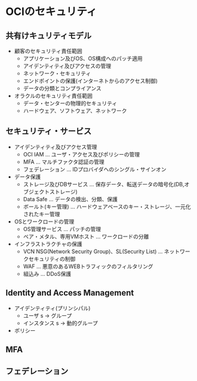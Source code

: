 # OCIのセキュリティ

## 共有けキュリティモデル
- 顧客のセキュリティ責任範囲
  + アプリケーション及びOS、OS構成へのパッチ適用
  + アイデンティティ及びアクセスの管理
  + ネットワーク・セキュリティ
  + エンドポイントの保護(インターネトからのアクセス制御)
  + データの分類とコンプライアンス
- オラクルのセキュリティ責任範囲
  + データ・センターの物理的セキュリティ
  + ハードウェア、ソフトウェア、ネットワーク

## セキュリティ・サービス
- アイデンティティ及びアクセス管理
  + OCI IAM ... ユーザ・アクセス及びポリシーの管理
  + MFA ... マルチファクタ認証の管理
  + フェデレーション ... IDプロバイダへのシングル・サインオン
- データ保護
  + ストレージ及びDBサービス ... 保存データ、転送データの暗号化(DB,オブジェクトストレージ)
  + Data Safe ... データの検出、分類、保護
  + ボールト(キー管理) ... ハードウェアベースのキー・ストレージ、一元化されたキー管理
- OSとワークロードの管理
  + OS管理サービス ... パッチの管理
  + ベア・メタル、専用VMホスト ... ワークロードの分離
- インフラストラクチャの保護
  + VCN NSG(Network Security Group)、SL(Security List) ... ネットワークセキュリティの制御
  + WAF ... 悪意のあるWEBトラフィックのフィルタリング
  + 組込み ... DDoS保護

## Identity and Access Management
- アイデンティティ(プリンシパル)
  + ユーザ s -> グループ
  + インスタンス s -> 動的グループ
- ポリシー

## MFA

## フェデレーション
